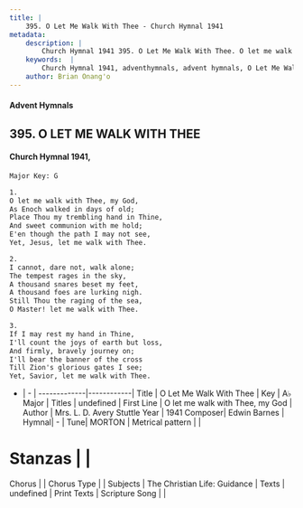 ```yaml
---
title: |
    395. O Let Me Walk With Thee - Church Hymnal 1941
metadata:
    description: |
        Church Hymnal 1941 395. O Let Me Walk With Thee. O let me walk with Thee, my God, As Enoch walked in days of old; Place Thou my trembling hand in Thine, And sweet communion with me hold; E'en though the path I may not see, Yet, Jesus, let me walk with Thee. 
    keywords:  |
        Church Hymnal 1941, adventhymnals, advent hymnals, O Let Me Walk With Thee, O let me walk with Thee, my God. 
    author: Brian Onang'o
---
```


#### Advent Hymnals
## 395. O LET ME WALK WITH THEE
####  Church Hymnal 1941,

```txt
Major Key: G

1.
O let me walk with Thee, my God,
As Enoch walked in days of old;
Place Thou my trembling hand in Thine,
And sweet communion with me hold;
E'en though the path I may not see,
Yet, Jesus, let me walk with Thee.

2.
I cannot, dare not, walk alone;
The tempest rages in the sky,
A thousand snares beset my feet,
A thousand foes are lurking nigh.
Still Thou the raging of the sea,
O Master! let me walk with Thee.

3.
If I may rest my hand in Thine,
I'll count the joys of earth but loss,
And firmly, bravely journey on;
I'll bear the banner of the cross
Till Zion's glorious gates I see;
Yet, Savior, let me walk with Thee. 

```

- |   -  |
-------------|------------|
Title | O Let Me Walk With Thee |
Key | A♭ Major |
Titles | undefined |
First Line | O let me walk with Thee, my God |
Author | Mrs. L. D. Avery Stuttle
Year | 1941
Composer| Edwin Barnes |
Hymnal|  - |
Tune| MORTON |
Metrical pattern | |
# Stanzas |  |
Chorus |  |
Chorus Type |  |
Subjects | The Christian Life: Guidance |
Texts | undefined |
Print Texts | 
Scripture Song |  |
    
